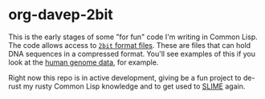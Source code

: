 # org-davep-2bit

This is the early stages of some "for fun" code I'm writing in Common Lisp.
The code allows access to [`2bit` format
files](https://genome.ucsc.edu/FAQ/FAQformat.html#format7). These are files
that can hold DNA sequences in a compressed format. You'll see examples of
this if you look at the [human genome
data](http://hgdownload.cse.ucsc.edu/goldenPath/hg38/bigZips/), for example.

Right now this repo is in active development, giving be a fun project to
de-rust my rusty Common Lisp knowledge and to get used to
[SLIME](https://common-lisp.net/project/slime/) again.

[//]: # (README.md ends here)
